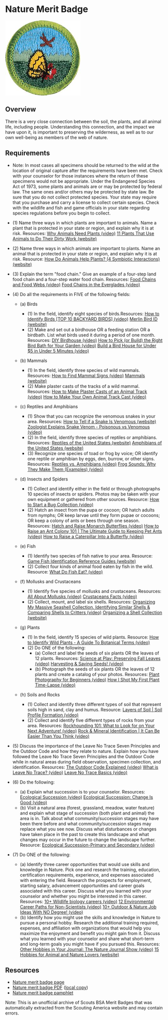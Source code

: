 

# Nature Merit Badge

![Nature Merit Badge](images/nature-merit-badge.jpg)

## Overview



There is a very close connection between the soil, the plants, and all animal life, including people. Understanding this connection, and the impact we have upon it, is important to preserving the wilderness, as well as to our own well-being as members of the web of nature.

## Requirements

* Note: In most cases all specimens should be returned to the wild at the location of original capture after the requirements have been met. Check with your counselor for those instances where the return of these specimens would not be appropriate. Under the Endangered Species Act of 1973, some plants and animals are or may be protected by federal law. The same ones and/or others may be protected by state law. Be sure that you do not collect protected species. Your state may require that you purchase and carry a license to collect certain species. Check with the wildlife and fish and game officials in your state regarding species regulations before you begin to collect.
* (1) Name three ways in which plants are important to animals. Name a plant that is protected in your state or region, and explain why it is at risk. Resources:  [Why Animals Need Plants (video)](https://www.pbs.org/video/why-animals-need-plants-y469zr)  [11 Plants That Use Animals to Do Their Dirty Work (website)](https://completegardening.com/11-plants-that-use-animals-to-do-their-dirty-work/)
* (2) Name three ways in which animals are important to plants. Name an animal that is protected in your state or region, and explain why it is at risk. Resource:  [How Do Animals Help Plants? (4 Symbiotic Interactions) (website)](https://nature-mentor.com/how-do-animals-help-plants/)
* (3) Explain the term "food chain." Give an example of a four-step land food chain and a four-step water food chain. Resources:  [Food Chains and Food Webs (video)](https://youtu.be/JCl_yDf0Qok?si=E9r3jI_7n8iYE1Rb)  [Food Chains in the Everglades (video)](https://youtu.be/5Z8rKhXUYAg?si=CG1gOoYQ6n9s86LY)
* (4) Do all the requirements in FIVE of the following fields:
    * (a) Birds
        * (1) In the field, identify eight species of birds.Resources: [How to Identify Birds [TOP 10 BACKYARD BIRDS] (video)](https://www.youtube.com/watch?v=HtBcOk8ICpA) [Merlin Bird ID (website)](https://merlin.allaboutbirds.org/)
        * (2) Make and set out a birdhouse OR a feeding station OR a birdbath. List what birds used it during a period of one month. Resources: [DIY Birdhouse (video)](https://www.youtube.com/watch?v=u4iAhnbWpz8) [How to Pick (or Build) the Right Bird Bath for Your Garden (video)](https://www.youtube.com/watch?v=yZl2N2XlHDA) [Build a Bird House for Under $5 in Under 5 Minutes (video)](https://www.youtube.com/watch?v=j0werPvrrPI)


    * (b) Mammals
        * (1) In the field, identify three species of wild mammals. Resources: [How to Find Mammal Signs (video)](https://www.youtube.com/watch?v=x8DfP0Nh7kA) [Mammals (website)](https://www.nwf.org/Educational-Resources/Wildlife-Guide/Mammals)
        * (2) Make plaster casts of the tracks of a wild mammal. Resources: [How to Make Plaster Casts of an Animal Track (video)](https://www.youtube.com/watch?v=Y4WTmgo4zeA) [How to Make Your Own Animal Track Cast (video)](https://www.youtube.com/watch?v=A_ksi4Ih_wU)


    * (c) Reptiles and Amphibians
        * (1) Show that you can recognize the venomous snakes in your area. Resources: [How to Tell if a Snake Is Venomous (website)](https://urbanjunglewildliferemoval.com/blog/how-to-tell-venomous-snake/) [Zoologist Explains Snake Venom - Poisonous vs Venomous (video)](https://youtu.be/KxXfWrI6bB4?si=6TMzt9gUfQdxCvWc)
        * (2) In the field, identify three species of reptiles or amphibians. Resources: [Reptiles of the United States (website)](https://www.inaturalist.org/places/united-states#taxon=26036) [Amphibians of the United States (website)](https://www.inaturalist.org/places/united-states#taxon=20978)
        * (3) Recognize one species of toad or frog by voice; OR identify one reptile or amphibian by eggs, den, burrow, or other signs. Resources: [Reptiles vs. Amphibians (video)](https://www.youtube.com/watch?v=6MsTbQi19SA) [Frog Sounds: Why They Make Them (Examples) (video)](https://youtu.be/74-vaZv54s8?si=7ClcX_Akwhjh0A_T)


    * (d) Insects and Spiders
        * (1) Collect and identify either in the field or through photographs 10 species of insects or spiders. Photos may be taken with your own equipment or gathered from other sources. Resource: [How to Start a Bug Collection (video)](https://youtu.be/_Ep2ronR_io?si=VWUcH8SZodx_njzz)
        * (2) Hatch an insect from the pupa or cocoon; OR hatch adults from nymphs; OR keep larvae until they form pupae or cocoons; OR keep a colony of ants or bees through one season. Resources: [Hatch and Raise Monarch Butterflies (video)](https://www.youtube.com/watch?v=XC_O2MN4iOk) [How to Raise an Ant Colony 101 | The Ultimate Guide to Keeping Pet Ants (video)](https://www.youtube.com/watch?v=o1421IyFKuU) [How to Raise a Caterpillar Into a Butterfly (video)](https://www.youtube.com/watch?v=G-nriWdyR5w)


    * (e) Fish
        * (1) Identify two species of fish native to your area. Resource: [Game Fish Identification Reference Guides (website)](https://igfa.org/game-fish-database/)
        * (2) Collect four kinds of animal food eaten by fish in the wild. Resource: [What Do Fish Eat? (video)](https://www.youtube.com/watch?v=LVTGIn4gnTw)


    * (f) Mollusks and Crustaceans
        * (1) Identify five species of mollusks and crustaceans. Resources: [All About Mollusks (video)](https://www.youtube.com/watch?v=G_GJH1t7VVM) [Crustaceans Facts (video)](https://youtu.be/nfTQUX-GMjc?si=uWRRlR9ez4Tc5ymm)
        * (2) Collect, mount, and label six shells. Resources: [Organizing My Massive Seashell Collection. Identifying Similar Shells & Comparing Shells to Critters (video)](https://youtu.be/MMkynhuI_1w?si=ZC4ur2DlM9Sl2IFw) [Organizing a Shell Collection (website)](https://conchologistsofamerica.org/organizing-a-shell-collection/)


    * (g) Plants
        * (1) In the field, identify 15 species of wild plants. Resource: [How to Identify Wild Plants - A Guide To Botanical Terms (video)](https://www.youtube.com/watch?v=5Aj82u2he6s)
        * (2) Do ONE of the following:
            * (a) Collect and label the seeds of six plants OR the leaves of 12 plants. Resources: [Science at Play: Preserving Fall Leaves (video)](https://www.youtube.com/watch?v=06nhKenT410) [Harvesting & Saving Seeds! (video)](https://www.youtube.com/watch?v=QqIoGe-m2OM)
            * (b) Photograph the seeds of six plants OR the leaves of 12 plants and create a catalog of your photos. Resources: [Plant Photography for Beginners (video)](https://youtu.be/ChxvvKV2Gx8?si=PXSE1d46dKsQqDmv) [How I Shot My First Plant Time-Lapse (video)](https://youtu.be/gqoAL4-XTNg?si=p-r1McCO7JyXONJH)




    * (h) Soils and Rocks
        * (1) Collect and identify three different types of soil that represent soils high in sand, clay and humus. Resource: [Layers of Soil | Soil Profile Formation (video)](https://www.youtube.com/watch?v=VTuL5Pa0gC0)
        * (2) Collect and identify five different types of rocks from your area. Resources: [Rockhounding 101: What to Look for on Your Next Adventure! (video)](https://youtu.be/yORP1Ba-K4Q?si=iR3Lo66iW-dmFjno) [Rock & Mineral Identification | It Can Be Easier Than You Think (video)](https://www.youtube.com/watch?v=mgld5jeYR04)




* (5) Discuss the importance of the Leave No Trace Seven Principles and the Outdoor Code and how they relate to nature. Explain how you have followed the Leave No Trace Seven Principles and the Outdoor Code while in natural areas during field observation,  specimen collection, and identification. Resources:  [The Outdoor Code Explained (video)](https://www.youtube.com/watch?v=XoOSgw6sOPA)  [What is Leave No Trace?  (video)](https://www.youtube.com/watch?v=Rpq01rO9ZR0)  [Leave No Trace Basics (video)](https://www.youtube.com/watch?v=p_Hy1I7AG4c)
* (6) Do the following:
    * (a) Explain what succession is to your counselor. Resources: [Ecological Succession (video)](https://www.youtube.com/watch?v=IrIvMt6HWlA) [Ecological Succession: Change Is Good (video)](https://www.youtube.com/watch?v=jZKIHe2LDP8)
    * (b) Visit a natural area (forest, grassland, meadow, water feature) and explain what stage of succession (both plant and animal) the area is in. Talk about what community/succession stages may have been there before and what community/succession stages may replace what you see now. Discuss what disturbances or changes have taken place in the past to create this landscape and what changes may occur in the future to change the landscape further. Resource: [Ecological Succession-Primary and Secondary (video)](https://youtu.be/8ceDE01iWLE?si=kzFlf4WEsd2ArppS)


* (7) Do ONE of the following:
    * (a) Identify three career opportunities that would use skills and knowledge in Nature. Pick one and research the training, education, certification requirements, experience, and expenses associated with entering the field. Research the prospects for employment, starting salary, advancement opportunities and career goals associated with this career. Discuss what you learned with your counselor and whether you might be interested in this career. Resources: [10+ Wildlife biology careers (video)](https://youtu.be/AK2Onqx-ctM?si=OS1LiXEGCczteH1X) [12 Environmental Career Paths for Non-Scientists (video)](https://youtu.be/GfpULQZL3tk?si=byWfIgDnVLy-xAPY) [10+ Outdoor & Nature Job Ideas With NO Degree! (video)](https://youtu.be/Q-3KseGxoOw?si=qn8G2GE_wnzwTI6B)
    * (b) Identify how you might use the skills and knowledge in Nature to pursue a personal hobby. Research the additional training required, expenses, and affiliation with organizations that would help you maximize the enjoyment and benefit you might gain from it. Discuss what you learned with your counselor and share what short-term and long-term goals you might have if you pursued this. Resources: [Other Hobbies in Your Journal: The Nature Journal Show (video)](https://www.youtube.com/watch?v=Pt1UqDNcaFg) [15 Hobbies for Animal and Nature Lovers (website)](https://wildlifeinformer.com/hobbies-for-animal-and-nature-lovers/)




## Resources

- [Nature merit badge page](https://www.scouting.org/merit-badges/nature/)
- [Nature merit badge PDF](https://filestore.scouting.org/filestore/Merit_Badge_ReqandRes/Pamphlets/Nature_2024.pdf) ([local copy](files/nature-merit-badge.pdf))
- [Nature merit badge pamphlet](https://www.scoutshop.org/bsa-nature-merit-badge-pamphlet-boy-scouts-of-america-659868.html)

Note: This is an unofficial archive of Scouts BSA Merit Badges that was automatically extracted from the Scouting America website and may contain errors.